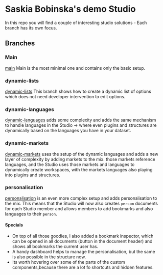 # Saskia Bobinska's demo Studio

In this repo you will find a couple of interesting studio solutions - Each branch has its own focus.

## Branches

### Main

[main]('https://github.com/bobinska-dev/meetup/tree/main')
Main is the most minimal one and contains only the basic setup.

### dynamic-lists

[dynamic-lists]('https://github.com/bobinska-dev/meetup/tree/dynamic-lists')
This branch shows how to create a dynamic list of options which does not need developer intervention to edit options.

### dynamic-languages

[dynamic-languages]('https://github.com/bobinska-dev/meetup/tree/dynmic-languages')
adds some complexity and adds the same mechanism to handle languages in the Studio -> where even plugins and structures are dynamically based on the languages you have in your dataset.

### dynamic-markets

[dynamic-markets]('https://github.com/bobinska-dev/meetup/tree/dynamic-markets')
uses the setup of the dynamic languages and adds a new layer of complexity by adding markets to the mix. those markets reference languages, and the Studio uses those markets and languages to dynamically create workspaces, with the markets languages also playing into plugins and structures.

### personalisation

[personalisation]('https://github.com/bobinska-dev/meetup/tree/personalisation')
is an even more complex setup and adds personalisation to the mix. This means that the Studio will now also creates `person` documents for each Studio member and allows members to add bookmarks and also languages to their `person`.

#### Specials

- On top of all those goodies, I also added a bookmark inspector, which can be opened in all documents (button in the document header) and shows all bookmarks the current user has.
- A handy dashboard helps to manage the personalisation, but the same is also possible in the structure now.
- Its worth hovering over some of the parts of the custom components,because there are a lot fo shortcuts and hidden features.
